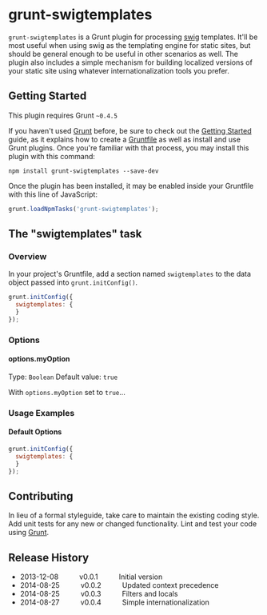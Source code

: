 # grunt-swigtemplates

`grunt-swigtemplates` is a Grunt plugin for processing [swig](http://paularmstrong.github.io/swig/) templates.
It'll be most useful when using swig as the templating engine for static sites, but should be general enough
to be useful in other scenarios as well. The plugin also includes a simple mechanism for building localized
versions of your static site using whatever internationalization tools you prefer.


## Getting Started
This plugin requires Grunt `~0.4.5`

If you haven't used [Grunt](http://gruntjs.com/) before, be sure to check out the [Getting Started](http://gruntjs.com/getting-started) guide, as it explains how to create a [Gruntfile](http://gruntjs.com/sample-gruntfile) as well as install and use Grunt plugins. Once you're familiar with that process, you may install this plugin with this command:

```shell
npm install grunt-swigtemplates --save-dev
```

Once the plugin has been installed, it may be enabled inside your Gruntfile with this line of JavaScript:

```js
grunt.loadNpmTasks('grunt-swigtemplates');
```

## The "swigtemplates" task

### Overview
In your project's Gruntfile, add a section named `swigtemplates` to the data object passed into `grunt.initConfig()`.

```js
grunt.initConfig({
  swigtemplates: {
  }
});
```

### Options

#### options.myOption
Type: `Boolean`
Default value: `true`

With `options.myOption` set to `true`...


### Usage Examples

#### Default Options

```js
grunt.initConfig({
  swigtemplates: {
  }
});

```

## Contributing
In lieu of a formal styleguide, take care to maintain the existing coding style. Add unit tests for any new or changed functionality. Lint and test your code using [Grunt](http://gruntjs.com/).


## Release History

 * 2013-12-08   v0.0.1   Initial version
 * 2014-08-25   v0.0.2   Updated context precedence
 * 2014-08-25   v0.0.3   Filters and locals
 * 2014-08-27   v0.0.4   Simple internationalization
